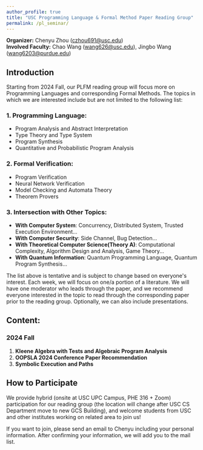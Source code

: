 ```yaml
---
author_profile: true
title: "USC Programming Language & Formal Method Paper Reading Group"
permalink: /pl_seminar/ 
---
```


**Organizer:** Chenyu Zhou (czhou691@usc.edu)  
**Involved Faculty:** Chao Wang (wang626@usc.edu), Jingbo Wang (wang6203@purdue.edu)

## Introduction
Starting from 2024 Fall, our PLFM reading group will focus more on Programming Languages and corresponding Formal Methods. The topics in which we are interested include but are not limited to the following list:

### 1. Programming Language:
- Program Analysis and Abstract Interpretation
- Type Theory and Type System
- Program Synthesis
- Quantitative and Probabilistic Program Analysis

### 2. Formal Verification:
- Program Verification
- Neural Network Verification
- Model Checking and Automata Theory
- Theorem Provers

### 3. Intersection with Other Topics:
- **With Computer System**: Concurrency, Distributed System, Trusted Execution Environment...
- **With Computer Security**: Side Channel, Bug Detection...
- **With Theoretical Computer Science(Theory A)**: Computational Complexity, Algorithm Design and Analysis, Game Theory...
- **With Quantum Information**: Quantum Programming Language, Quantum Program Synthesis...

The list above is tentative and is subject to change based on everyone's interest. Each week, we will focus on one/a portion of a literature. We will have one moderator who leads through the paper, and we recommend everyone interested in the topic to read through the corresponding paper prior to the reading group. Optionally, we can also include presentations.

## Content:
### 2024 Fall
1. **Kleene Algebra with Tests and Algebraic Program Analysis** 
2. **OOPSLA 2024 Conference Paper Recommendation**
3. **Symbolic Execution and Paths**

## How to Participate
We provide hybrid (onsite at USC UPC Campus, PHE 316 + Zoom) participation for our reading group (the location will change after USC CS Department move to new GCS Building), and welcome students from USC and other institutes working on related area to join us!

If you want to join, please send an email to Chenyu including your personal information. After confirming your information, we will add you to the mail list.
